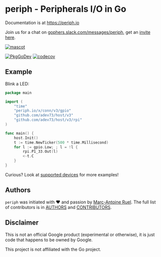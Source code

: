 # periph - Peripherals I/O in Go

Documentation is at https://periph.io

Join us for a chat on
[gophers.slack.com/messages/periph](https://gophers.slack.com/messages/periph),
get an [invite here](https://invite.slack.golangbridge.org/).

[![mascot](https://raw.githubusercontent.com/periph/website/master/site/static/img/periph-mascot-280.png)](https://periph.io/)

[![PkgGoDev](https://pkg.go.dev/badge/github.com/adev73/host/v3)](https://pkg.go.dev/github.com/adev73/host/v3)
[![codecov](https://codecov.io/gh/periph/host/branch/main/graph/badge.svg?token=RX9O1CPQHU)](https://codecov.io/gh/periph/host)


## Example

Blink a LED:

~~~go
package main

import (
    "time"
    "periph.io/x/conn/v3/gpio"
    "github.com/adev73/host/v3"
    "github.com/adev73/host/v3/rpi"
)

func main() {
    host.Init()
    t := time.NewTicker(500 * time.Millisecond)
    for l := gpio.Low; ; l = !l {
        rpi.P1_33.Out(l)
        <-t.C
    }
}
~~~

Curious? Look at [supported devices](https://periph.io/device/) for more
examples!


## Authors

`periph` was initiated with ❤️️ and passion by [Marc-Antoine
Ruel](https://github.com/maruel). The full list of contributors is in
[AUTHORS](https://github.com/periph/host/blob/main/AUTHORS) and
[CONTRIBUTORS](https://github.com/periph/host/blob/main/CONTRIBUTORS).


## Disclaimer

This is not an official Google product (experimental or otherwise), it
is just code that happens to be owned by Google.

This project is not affiliated with the Go project.
